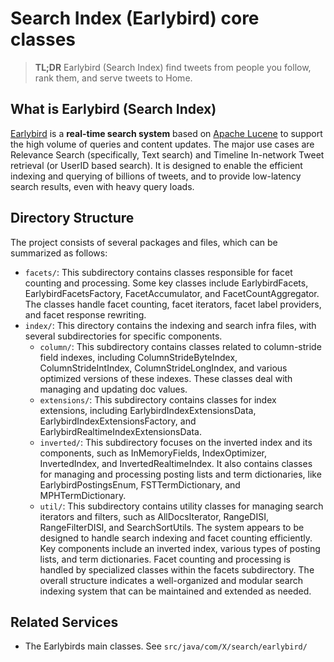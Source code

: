 # Search Index (Earlybird) core classes 

> **TL;DR** Earlybird (Search Index) find tweets from people you follow, rank them, and serve tweets to Home.

## What is Earlybird (Search Index)

[Earlybird](http://notes.stephenholiday.com/Earlybird.pdf) is a **real-time search system** based on [Apache Lucene](https://lucene.apache.org/) to support the high volume of queries and content updates. The major use cases are Relevance Search (specifically, Text search) and Timeline In-network Tweet retrieval (or UserID based search). It is designed to enable the efficient indexing and querying of billions of tweets, and to provide low-latency search results, even with heavy query loads. 

## Directory Structure
The project consists of several packages and files, which can be summarized as follows:


* `facets/`: This subdirectory contains classes responsible for facet counting and processing. Some key classes include EarlybirdFacets, EarlybirdFacetsFactory, FacetAccumulator, and FacetCountAggregator. The classes handle facet counting, facet iterators, facet label providers, and facet response rewriting.
* `index/`: This directory contains the indexing and search infra files, with several subdirectories for specific components.
  * `column/`: This subdirectory contains classes related to column-stride field indexes, including ColumnStrideByteIndex, ColumnStrideIntIndex, ColumnStrideLongIndex, and various optimized versions of these indexes. These classes deal with managing and updating doc values.
  * `extensions/`: This subdirectory contains classes for index extensions, including EarlybirdIndexExtensionsData, EarlybirdIndexExtensionsFactory, and EarlybirdRealtimeIndexExtensionsData.
  * `inverted/`: This subdirectory focuses on the inverted index and its components, such as InMemoryFields, IndexOptimizer, InvertedIndex, and InvertedRealtimeIndex. It also contains classes for managing and processing posting lists and term dictionaries, like EarlybirdPostingsEnum, FSTTermDictionary, and MPHTermDictionary.
  * `util/`: This subdirectory contains utility classes for managing search iterators and filters, such as AllDocsIterator, RangeDISI, RangeFilterDISI, and SearchSortUtils. The system appears to be designed to handle search indexing and facet counting efficiently. Key components include an inverted index, various types of posting lists, and term dictionaries. Facet counting and processing is handled by specialized classes within the facets subdirectory. The overall structure indicates a well-organized and modular search indexing system that can be maintained and extended as needed.

## Related Services
* The Earlybirds main classes. See `src/java/com/X/search/earlybird/`
